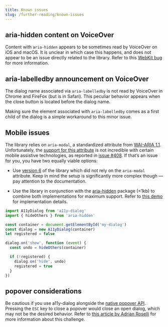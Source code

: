 ```yaml
---
title: Known issues
slug: /further-reading/known-issues
---
```


## aria-hidden content on VoiceOver

Content with `aria-hidden` appears to be sometimes read by VoiceOver on iOS and macOS. It is unclear in which case this happens, and does not appear to be an issue directly related to the library. Refer to this [WebKit bug](https://bugs.webkit.org/show_bug.cgi?id=201887#c2) for more information.

## aria-labelledby announcement on VoiceOver

The dialog name associated via `aria-labelledby` is not read by VoiceOver in Chrome and FireFox (but is in Safari). This peculiar behavior appears when the close button is located before the dialog name.

Making sure the element associated with `aria-labelledby` comes as a first child of the dialog is a simple workaround to this minor issue.

## Mobile issues

The library relies on `aria-modal`, a standardized attribute from [WAI-ARIA 1.1](https://www.w3.org/TR/wai-aria-1.1/#aria-modal). Unfortunately, the [support for this attribute](https://a11ysupport.io/tech/aria/aria-modal_attribute) is not incredible with certain mobile assistive technologies, as reported in [issue #408](https://github.com/KittyGiraudel/a11y-dialog/pull/408). If that’s an issue for you, you have two equally viable options:

- Use [version 6](/6.1.0/) of the library which did not rely on the `aria-modal` attribute. Keep in mind the setup is significantly more complex though — pay attention to the documentation.

- Use the library in conjunction with the [aria-hidden](https://github.com/theKashey/aria-hidden) package (<1kb) to combine both implementations for maximum support. Refer to [this demo](https://codesandbox.io/s/a11y-dialog-w-aria-hidden-v8-u3unbr) for implementation details.

```js {2,6,8-15}
import A11yDialog from 'a11y-dialog'
import { hideOthers } from 'aria-hidden'

const container = document.getElementById('my-dialog')
const dialog = new A11yDialog(container)
let registered = false

dialog.on('show', function (event) {
  const undo = hideOthers(container)

  if (!registered) {
    dialog.on('hide', undo)
    registered = true
  }
})
```

## popover considerations

Be cautious if you use a11y-dialog alongside the [native popover API](https://developer.chrome.com/blog/introducing-popover-api/). Pressing the `ESC` key to close a popover would close an open dialog, which may not be the desired behavior. Refer to [this article by Adrian Roselli](https://adrianroselli.com/2023/05/brief-note-on-popovers-with-dialogs.html) for more information about this challenge.
